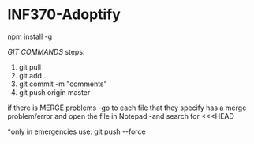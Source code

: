 # INF370-Adoptify
npm install -g


*GIT COMMANDS* 
steps:
1. git pull
2. git add .
3. git commit -m "comments"
4. git push origin master




if there is MERGE problems
-go to each file that they specify has a merge problem/error and open the file in Notepad
-and search for <<<HEAD 


*only in emergencies use: git push --force